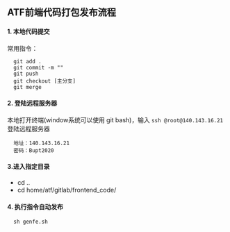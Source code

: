 ## ATF前端代码打包发布流程
#### 1. 本地代码提交
常用指令：
```shell
  git add .
  git commit -m ""
  git push
  git checkout [主分支]
  git merge
```
#### 2. 登陆远程服务器
本地打开终端(window系统可以使用 git bash)，输入 `ssh @root@140.143.16.21`登陆远程服务器
```shell
  地址：140.143.16.21
  密码：Bupt2020
```
#### 3.进入指定目录
- cd ..
- cd home/atf/gitlab/frontend_code/
#### 4. 执行指令自动发布
```
  sh genfe.sh
```